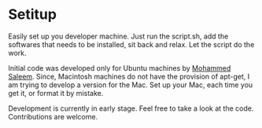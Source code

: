 # Setitup

Easily set up you developer machine.
Just run the script.sh, add the softwares that needs to be installed, sit back and relax. Let the script do the work.

Initial code was developed only for Ubuntu machines by <a href="https://github.com/mohsalsaleem">Mohammed Saleem</a>. Since, Macintosh machines do not have the provision of apt-get, I am trying to develop a version for the Mac. Set up your Mac, each time you get it, or format it by mistake. 

Development is currently in early stage. Feel free to take a look at the code. Contributions are welcome.

